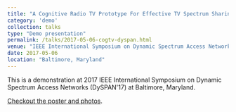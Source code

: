 ```yaml
---
title: "A Cognitive Radio TV Prototype For Effective TV Spectrum Sharing"
category: 'demo'
collection: talks
type: "Demo presentation"
permalink: /talks/2017-05-06-cogtv-dyspan.html
venue: "IEEE International Symposium on Dynamic Spectrum Access Networks (DySPAN)"
date: 2017-05-06
location: "Baltimore, Maryland"
---
```


This is a demonstration at 2017 IEEE International Symposium on Dynamic Spectrum Access Networks (DySPAN'17) at Baltimore, Maryland. 

[Checkout the poster and photos]({{site.baseurl}}/publications/2017-05-05-CogTV.html).
